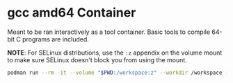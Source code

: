 # gcc amd64 Container

Meant to be ran interactively as a tool container. Basic tools to compile 64-bit C programs are included.

**NOTE**: For SELinux distributions, use the `:z` appendix on the volume mount to make sure SELinux doesn't block you from using the mount.


```bash
podman run --rm -it --volume "$PWD:/workspace:z" --workdir /workspace [CONTAINER NAME]:[TAG]
```
